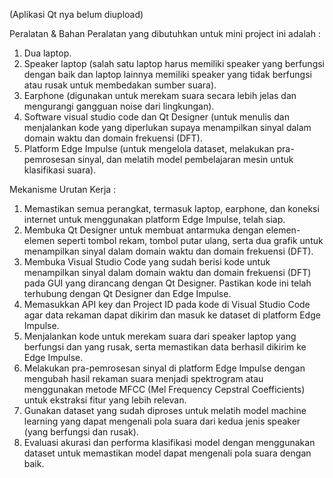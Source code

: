 (Aplikasi Qt nya belum diupload)

Peralatan & Bahan 
Peralatan yang dibutuhkan untuk mini project ini adalah :
1. Dua laptop.
2. Speaker laptop (salah satu laptop harus memiliki speaker yang berfungsi dengan
baik dan laptop lainnya memiliki speaker yang tidak berfungsi atau rusak untuk
membedakan sumber suara).
3. Earphone (digunakan untuk merekam suara secara lebih jelas dan mengurangi
gangguan noise dari lingkungan).
4. Software visual studio code dan Qt Designer (untuk menulis dan menjalankan kode yang diperlukan supaya menampilkan sinyal dalam domain waktu dan domain frekuensi (DFT).
5. Platform Edge Impulse (untuk mengelola dataset, melakukan pra-pemrosesan sinyal, dan melatih model pembelajaran mesin untuk klasifikasi suara).

Mekanisme Urutan Kerja :
1.	Memastikan semua perangkat, termasuk laptop, earphone, dan koneksi internet untuk menggunakan platform Edge Impulse, telah siap.
2.	Membuka Qt Designer untuk membuat antarmuka dengan elemen-elemen seperti tombol rekam, tombol putar ulang, serta dua grafik untuk menampilkan sinyal dalam domain waktu dan domain frekuensi (DFT).
3.	Membuka Visual Studio Code yang sudah berisi kode untuk menampilkan sinyal dalam domain waktu dan domain frekuensi (DFT) pada GUI yang dirancang dengan Qt Designer. Pastikan kode ini telah terhubung dengan Qt Designer dan Edge Impulse.
4.	Memasukkan API key dan Project ID pada kode di Visual Studio Code agar data rekaman dapat dikirim dan masuk ke dataset di platform Edge Impulse.
5.	Menjalankan kode untuk merekam suara dari speaker laptop yang berfungsi dan yang rusak, serta memastikan data berhasil dikirim ke Edge Impulse.
6. Melakukan pra-pemrosesan sinyal di platform Edge Impulse dengan mengubah hasil rekaman suara menjadi spektrogram atau menggunakan metode MFCC (Mel Frequency Cepstral Coefficients) untuk ekstraksi fitur yang lebih relevan.
7. Gunakan dataset yang sudah diproses untuk melatih model machine learning yang dapat mengenali pola suara dari kedua jenis speaker (yang berfungsi dan rusak).
8. Evaluasi akurasi dan performa klasifikasi model dengan menggunakan dataset untuk memastikan model dapat mengenali pola suara dengan baik.
